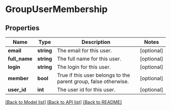 # GroupUserMembership

## Properties
Name | Type | Description | Notes
------------ | ------------- | ------------- | -------------
**email** | **string** | The email for this user. | [optional] 
**full_name** | **string** | The full name for this user. | [optional] 
**login** | **string** | The login for this user. | [optional] 
**member** | **bool** | True if this user belongs to the parent group, false otherwise. | [optional] 
**user_id** | **int** | The user id for this user. | [optional] 

[[Back to Model list]](../README.md#documentation-for-models) [[Back to API list]](../README.md#documentation-for-api-endpoints) [[Back to README]](../README.md)


